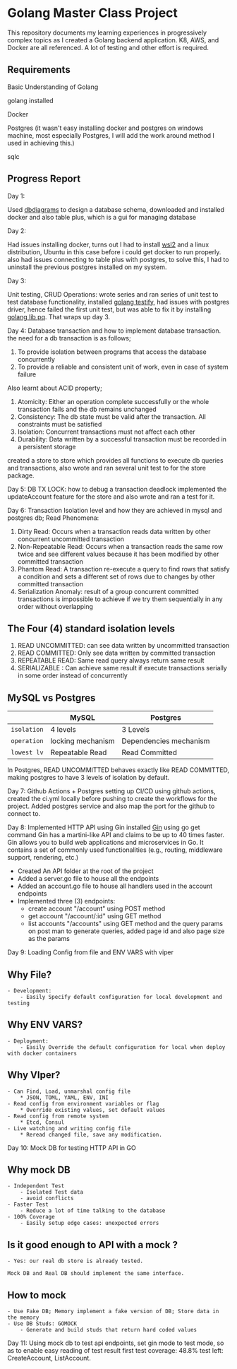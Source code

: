 # Golang Master Class Project

This repository documents my learning experiences in progressively complex topics as I created a Golang backend application. K8, AWS, and Docker are all referenced. A lot of testing and other effort is required.

## Requirements
Basic Understanding of Golang

golang installed

Docker

Postgres (it wasn't easy installing docker and postgres on windows machine, most especially Postgres, I will add the work around method I used in achieving this.)

sqlc

## Progress Report

Day 1:

Used [dbdiagrams](https://dbdiagram.io) to design a database schema, downloaded 
and installed docker and also table plus, which is a gui for managing database

Day 2: 

Had issues installing docker, turns out I had to install [wsl2](https://docs.docker.com/desktop/wsl/) and a linux distribution, Ubuntu in this case before i could get docker to run properly. also had issues connecting to table plus with postgres, to solve this, I had to uninstall the previous postgres installed on my system.

Day 3:

Unit testing, CRUD Operations: wrote series and ran series of unit test to test database functionality, installed [golang testify](https://github.com/stretchr/testify), had issues with postgres driver, hence failed the first unit test, but was able to fix it by installing [golang lib pq](https://github.com/lib/pq). That wraps up day 3.

Day 4:
Database transaction and how to implement database transaction. the need for a db transaction is as follows;
1. To provide isolation between programs that access the database concurrently
2. To provide a reliable and consistent unit of work, even in case of system failure

Also learnt about ACID property; 
1. Atomicity: Either an operation complete successfully or the whole transaction fails and the db remains unchanged
2. Consistency: The db state must be valid after the transaction. All constraints must be satisfied
3. Isolation: Concurrent transactions must not affect each other
4. Durability: Data written by a successful transaction must be recorded in a persistent storage

created a store to store which provides all functions to execute db queries and transactions, also wrote and ran several unit test to for the store package.

Day 5:
DB TX LOCK: how to debug a transaction deadlock
implemented the updateAccount feature for the store and also wrote and ran a test for it.

Day 6:
Transaction Isolation level and how they are achieved in mysql and postgres db;
Read Phenomena:
1. Dirty Read: Occurs when a transaction reads data written by other concurrent uncommitted transaction
2. Non-Repeatable Read: Occurs when a transaction reads the same row twice and see different values because it has been modified by other committed transaction
3. Phantom Read: A transaction re-execute a query to find rows that satisfy a condition and sets a different set of rows due to changes by other committed transaction
4. Serialization Anomaly: result of a group concurrent committed transactions is impossible to achieve if we try them sequentially in any order without overlapping

## The Four (4) standard isolation levels
1. READ UNCOMMITTED: can see data written by uncommitted transaction
2. READ COMMITTED: Only see data written by committed transaction
3. REPEATABLE READ: Same read query always return same result
4. SERIALIZABLE : Can achieve same result if execute transactions serially in some order instead of concurrently

## MySQL vs Postgres
|               |  MySQL             | Postgres 
| ------------- | -------------      | -------------             |
| `isolation`   | 4 levels           | 3 Levels                  |
| `operation`   | locking  mechanism | Dependencies mechanism    |
| `lowest lv`   | Repeatable Read    | Read Committed            |

In Postgres, READ UNCOMMITTED behaves exactly like READ COMMITTED, making postgres to have 3 levels of isolation by default.

Day 7:
Github Actions + Postgres
setting up CI/CD using github actions, created the ci.yml locally before pushing to create the workflows for the project.
Added postgres service and also map the port for the github to connect to.

Day 8: 
Implemented HTTP API using Gin
installed [Gin](https://github.com/gin-gonic/gin) using go get command 
Gin has a martini-like API and claims to be up to 40 times faster. Gin allows you to build web applications and microservices in Go. It contains a set of commonly used functionalities (e.g., routing, middleware support, rendering, etc.)

* Created An API folder at the root of the project
* Added a server.go file to house all the endpoints
* Added an account.go file to house all handlers used in the account endpoints
* Implemented three (3) endpoints:
    - create account "/account" using POST method
    - get account  "/account/:id" using GET method
    - list accounts "/accounts" using GET method and the query params on post man to generate queries, added page id and also page size as the params

Day 9: 
Loading Config from file and ENV VARS with viper
## Why File?
    - Development: 
        - Easily Specify default configuration for local development and testing

## Why ENV VARS?
    - Deployment: 
        - Easily Override the default configuration for local when deploy with docker containers

## Why VIper?
    - Can Find, Load, unmarshal config file 
        * JSON, TOML, YAML, ENV, INI
    - Read config from environment variables or flag
        * Override existing values, set default values
    - Read config from remote system 
        * Etcd, Consul
    - Live watching and writing config file
        * Reread changed file, save any modification.

Day 10:
Mock DB for testing HTTP API in GO
## Why mock DB
    - Independent Test
        - Isolated Test data
        - avoid conflicts
    - Faster Test
        - Reduce a lot of time talking to the database
    - 100% Coverage
        - Easily setup edge cases: unexpected errors
## Is it good enough to API with a mock ?
    - Yes: our real db store is already tested.

    Mock DB and Real DB should implement the same interface.

## How to mock 
    - Use Fake DB; Memory implement a fake version of DB; Store data in the memory 
    - Use DB Studs: GOMOCK
        - Generate and build studs that return hard coded values

Day 11:
Using mock db to test api endpoints, set gin mode to test mode, so as to enable easy reading of test result
first test coverage: 48.8%
test left: CreateAccount, ListAccount.


<!-- If you want to more clear explanation, see my blog [House Price Prediction using Flask for Beginners](https://techyscientists.blogspot.com/2021/07/house-price-prediction-using-flask.html) -->
